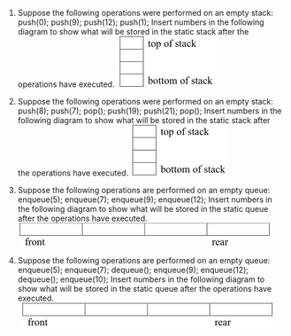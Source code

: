 1. Suppose the following operations were performed on an empty stack:
   push(0);
   push(9);
   push(12);
   push(1);
   Insert numbers in the following diagram to show what will be stored in the static stack after the operations have executed.
   ![alt text](image.png)

2. Suppose the following operations were performed on an empty stack:
   push(8);
   push(7);
   pop();
   push(19);
   push(21);
   pop();
   Insert numbers in the following diagram to show what will be stored in the static stack after the operations have executed.
   ![alt text](image-1.png)

3. Suppose the following operations are performed on an empty queue:
   enqueue(5);
   enqueue(7);
   enqueue(9);
   enqueue(12);
   Insert numbers in the following diagram to show what will be stored in the static queue after the operations have executed.
   ![alt text](image-2.png)

4. Suppose the following operations are performed on an empty queue:
   enqueue(5);
   enqueue(7);
   dequeue();
   enqueue(9);
   enqueue(12);
   dequeue();
   enqueue(10);
   Insert numbers in the following diagram to show what will be stored in the static queue after the operations have executed.
   ![alt text](image-3.png)
